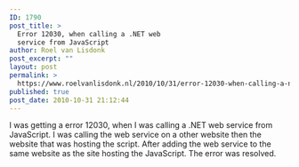 ```yaml
---
ID: 1790
post_title: >
  Error 12030, when calling a .NET web
  service from JavaScript
author: Roel van Lisdonk
post_excerpt: ""
layout: post
permalink: >
  https://www.roelvanlisdonk.nl/2010/10/31/error-12030-when-calling-a-net-web-service-from-javascript/
published: true
post_date: 2010-10-31 21:12:44
---
```

<p>I was getting a error 12030, when I was calling a .NET web service from JavaScript. I was calling the web service on a other website then the website that was hosting the script. After adding the web service to the same website as the site hosting the JavaScript. The error was resolved.</p>